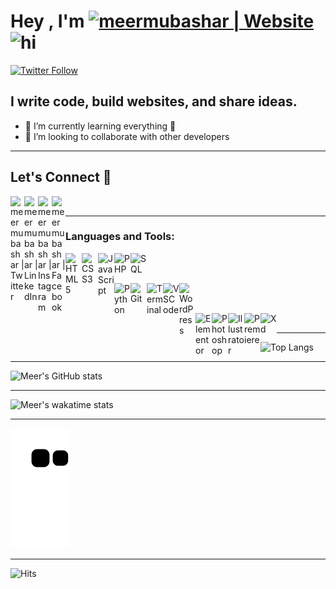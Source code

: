 # Hey , I'm [<img alt="meermubashar | Website" width="300px" src="https://user-images.githubusercontent.com/36998183/136440688-4fcc8126-8054-4e97-aee9-a4ef12aa8af5.png">][website] <img src="https://user-images.githubusercontent.com/1303154/88677602-1635ba80-d120-11ea-84d8-d263ba5fc3c0.gif" width="28px" alt="hi">

[![Twitter Follow](https://img.shields.io/twitter/follow/meermubashar?color=1DA1F2&logo=twitter&style=for-the-badge)](https://twitter.com/intent/follow?original_referer=https%3A%2F%2Fgithub.com%2Fmeermubashar&screen_name=meermubashar)

## I write code, build websites, and share ideas.

- 🌱 I’m currently learning everything 🤣
- 👯 I’m looking to collaborate with other developers
---
## Let's Connect 🔗

[<img align="left" alt="meermubashar | Twitter" width="22px" src="https://user-images.githubusercontent.com/75170699/133462473-c51016f8-4916-426f-8461-b3ecdc73f88c.png" />][twitter]
[<img align="left" alt="meermubashar | LinkedIn" width="22px" src="https://user-images.githubusercontent.com/75170699/133462567-7e4cde05-e2f1-446e-8b0a-f548eeea27b4.png" />][linkedin]
[<img align="left" alt="meermubashar | Instagram" width="22px" src="https://user-images.githubusercontent.com/75170699/133462726-4df3b78e-3212-4eaf-ae51-e1f7c968ada3.png" />][instagram]
[<img align="left" alt="meermubashar | Facebook" width="22px" src="https://user-images.githubusercontent.com/75170699/133463747-de8640f3-c61e-44c6-ae4e-89e1a590d33c.png" />][facebook]

<br />

---

### Languages and Tools:

<img align="left" alt="HTML5" width="26px" src="https://user-images.githubusercontent.com/36998183/135925505-92448181-d3fe-4cbc-b87a-c830d624439b.png" />
<img align="left" alt="CSS3" width="26px" src=
"https://user-images.githubusercontent.com/36998183/135925954-0884f938-b474-46d4-a0ab-16215aff4721.png" />
<img align="left" alt="JavaScript" width="26px" src="https://user-images.githubusercontent.com/36998183/135926036-3cdc1bb0-ee36-410e-9eb4-a2648336b9fe.png" />
<img align="left" alt="PHP" width="26px" src="https://user-images.githubusercontent.com/36998183/135926164-f8907f52-a328-4a42-8c3f-d74157defb12.png" />
<img align="left" alt="SQL" width="26" src="https://user-images.githubusercontent.com/36998183/135926220-358427b8-e17c-4efa-8fea-dd670f806770.png" />

<br /> <br />

<img align="left" alt="Python" width="26px" src="https://user-images.githubusercontent.com/36998183/135926744-d489bbbd-87eb-4a9e-8f78-5ec4f643d435.png" />
<img align="left" alt="Git" width="26px" src="https://user-images.githubusercontent.com/36998183/135926818-acfc5ff9-70be-4cac-bd0b-de16f1e1cd28.png" />
<img align="left" alt="Terminal" width="26px" src="https://user-images.githubusercontent.com/36998183/136107469-8f973703-271b-40c5-93cb-d1c590ce0037.png" />
<img align="left" alt="VSCode" width="26px" src="https://user-images.githubusercontent.com/36998183/135926909-6231156c-5e38-4463-ad43-211e20162ebf.png" />
<img align="left" alt="WordPress" width="26px" src="https://user-images.githubusercontent.com/36998183/135926960-72259577-506c-4034-8478-7ea6f2bfd226.png" />

<br /> <br />

<img align="left" alt="Elementor" width="26px" src="https://user-images.githubusercontent.com/36998183/135927006-1b44facc-1d9c-4a83-969c-9f62eb6d50f2.png" />
<img align="left" alt="Photoshop" width="26px" src="https://user-images.githubusercontent.com/36998183/135927050-0a8a2ce7-352d-4274-be0f-e80f4cd6d251.png" />
<img align="left" alt="Illustrator" width="26px" src="https://user-images.githubusercontent.com/36998183/135927081-285b5ec6-fe87-4fe7-812f-fe77ce29562b.png" />
<img align="left" alt="Premiere" width="26px" src="https://user-images.githubusercontent.com/36998183/135927113-d69d30b2-9e86-4a0d-98c0-d5dc50e1af22.png" />
<img align="left" alt="Xd" width="26px" src="https://user-images.githubusercontent.com/36998183/135927160-9163f642-7097-450d-9494-7cb93f8637b0.png" />

<br />

---

![Top Langs](https://github-readme-stats.vercel.app/api/top-langs/?username=meermubashar&layout=compact&theme=radical)

---

![Meer's GitHub stats](https://github-readme-stats.vercel.app/api?username=meermubashar&show_icons=true&theme=radical)

---

![Meer's wakatime stats](https://github-readme-stats.vercel.app/api/wakatime?username=meermubashar&theme=radical)

---

![snake gif](https://github.com/meermubashar/meermubashar/blob/output/github-contribution-grid-snake.svg)

---

![Hits](https://hits.link/hits?url=https://github.com/meermubashar&bgRight=002d41&label=Visits)

[website]: https://meermubashar.com?target=_blank 
[twitter]: https://twitter.com/meermubashar?target=_blank 
[instagram]: https://www.instagram.com/meermubashar/?target=_blank 
[linkedin]: https://www.linkedin.com/in/meermubashar/?target=_blank 
[facebook]: https://www.facebook.com/MeerMubasharOfficial/?target=_blank 
